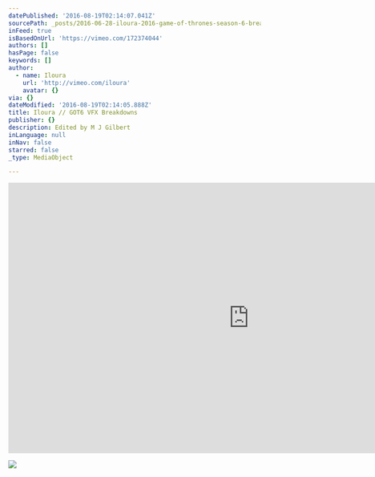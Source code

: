 ```yaml
---
datePublished: '2016-08-19T02:14:07.041Z'
sourcePath: _posts/2016-06-28-iloura-2016-game-of-thrones-season-6-breakdown-reel.md
inFeed: true
isBasedOnUrl: 'https://vimeo.com/172374044'
authors: []
hasPage: false
keywords: []
author:
  - name: Iloura
    url: 'http://vimeo.com/iloura'
    avatar: {}
via: {}
dateModified: '2016-08-19T02:14:05.888Z'
title: Iloura // GOT6 VFX Breakdowns
publisher: {}
description: Edited by M J Gilbert
inLanguage: null
inNav: false
starred: false
_type: MediaObject

---
```

<iframe src="https://cdn.embedly.com/widgets/media.html?src=https%3A%2F%2Fplayer.vimeo.com%2Fvideo%2F172374044&amp;url=https%3A%2F%2Fvimeo.com%2F172374044&amp;image=http%3A%2F%2Fi.vimeocdn.com%2Fvideo%2F578156864_960.jpg&amp;key=b7d04c9b404c499eba89ee7072e1c4f7&amp;type=text%2Fhtml&amp;schema=vimeo" width="960" height="540" scrolling="no" frameborder="0" allowfullscreen="" style=""></iframe>

![](https://the-grid-user-content.s3-us-west-2.amazonaws.com/b6eb2a76-8e3d-4a7c-9ff8-0f6fc9310648.jpg)